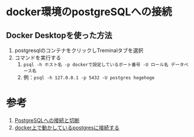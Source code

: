 # docker環境のpostgreSQLへの接続

## Docker Desktopを使った方法
1. postgresqlのコンテナをクリックしTreminalタブを選択
2. コマンドを実行する
   1. `psql -h ホスト名 -p dockerで設定しているポート番号 -U ロール名 データベース名`
   2. 例：`psql -h 127.0.0.1 -p 5432 -U postgres hogehoge`



# 参考
1. [PostgreSQLへの接続と切断](https://www.javadrive.jp/postgresql/connect/index2.html)
2. [docker上で動かしているpostgresに接続する](https://qiita.com/nakamasato/items/4155ec8acbb88af81543)
